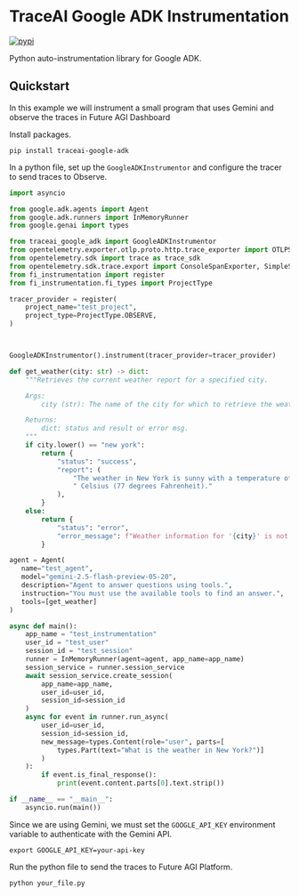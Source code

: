 # TraceAI Google ADK Instrumentation

[![pypi](https://badge.fury.io/py/traceai-google-adk.svg)](https://pypi.org/project/traceai-google-adk/)

Python auto-instrumentation library for Google ADK.


## Quickstart

In this example we will instrument a small program that uses Gemini and observe the traces in Future AGI Dashboard

Install packages.

```shell
pip install traceai-google-adk
```

In a python file, set up the `GoogleADKInstrumentor` and configure the tracer to send traces to Observe.

```python
import asyncio

from google.adk.agents import Agent
from google.adk.runners import InMemoryRunner
from google.genai import types

from traceai_google_adk import GoogleADKInstrumentor
from opentelemetry.exporter.otlp.proto.http.trace_exporter import OTLPSpanExporter
from opentelemetry.sdk import trace as trace_sdk
from opentelemetry.sdk.trace.export import ConsoleSpanExporter, SimpleSpanProcessor
from fi_instrumentation import register
from fi_instrumentation.fi_types import ProjectType

tracer_provider = register(
    project_name="test_project",
    project_type=ProjectType.OBSERVE,
)



GoogleADKInstrumentor().instrument(tracer_provider=tracer_provider)

def get_weather(city: str) -> dict:
    """Retrieves the current weather report for a specified city.

    Args:
        city (str): The name of the city for which to retrieve the weather report.

    Returns:
        dict: status and result or error msg.
    """
    if city.lower() == "new york":
        return {
            "status": "success",
            "report": (
                "The weather in New York is sunny with a temperature of 25 degrees"
                " Celsius (77 degrees Fahrenheit)."
            ),
        }
    else:
        return {
            "status": "error",
            "error_message": f"Weather information for '{city}' is not available.",
        }

agent = Agent(
   name="test_agent",
   model="gemini-2.5-flash-preview-05-20",
   description="Agent to answer questions using tools.",
   instruction="You must use the available tools to find an answer.",
   tools=[get_weather]
)

async def main():
    app_name = "test_instrumentation"
    user_id = "test_user"
    session_id = "test_session"
    runner = InMemoryRunner(agent=agent, app_name=app_name)
    session_service = runner.session_service
    await session_service.create_session(
        app_name=app_name,
        user_id=user_id,
        session_id=session_id
    )
    async for event in runner.run_async(
        user_id=user_id,
        session_id=session_id,
        new_message=types.Content(role="user", parts=[
            types.Part(text="What is the weather in New York?")]
        )
    ):
        if event.is_final_response():
            print(event.content.parts[0].text.strip())

if __name__ == "__main__":
    asyncio.run(main())
```

Since we are using Gemini, we must set the `GOOGLE_API_KEY` environment variable to authenticate with the Gemini API.

```shell
export GOOGLE_API_KEY=your-api-key
```

Run the python file to send the traces to Future AGI Platform.

```shell
python your_file.py
```